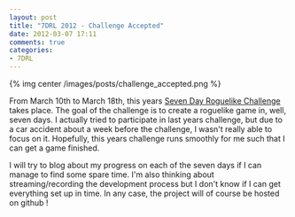 ```yaml
---
layout: post
title: "7DRL 2012 - Challenge Accepted"
date: 2012-03-07 17:11
comments: true
categories: 
- 7DRL
---
```


{% img center /images/posts/challenge_accepted.png %}

From March 10th to March 18th, this years [Seven Day Roguelike Challenge](http://roguebasin.roguelikedevelopment.org/index.php/Seven_Day_Roguelike_Challenge) takes place. The goal of the challenge is to create a roguelike game in, well, seven days. I actually tried to participate in last years challenge, but due to a car accident about a week before the challenge, I wasn't really able to focus on it. Hopefully, this years challenge runs smoothly for me such that I can get a game finished.

I will try to blog about my progress on each of the seven days if I can manage to find some spare
time. I'm also thinking about streaming/recording the development process but I don't know if I can
get everything set up in time. In any case, the project will of course be hosted on github !
